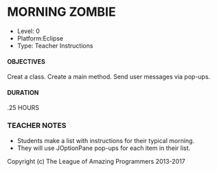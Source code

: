 # MORNING ZOMBIE
* Level: 0
* Platform:Eclipse
* Type: Teacher Instructions

#### OBJECTIVES
Creat a class. Create a main method. Send user messages via pop-ups.

#### DURATION
.25 HOURS

### TEACHER NOTES
* Students make a list with instructions for their typical morning.
* They will use JOptionPane pop-ups for each item in their list.




Copyright (c) The League of Amazing Programmers 2013-2017
